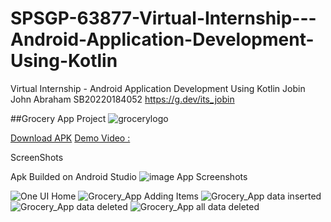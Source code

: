 
# SPSGP-63877-Virtual-Internship---Android-Application-Development-Using-Kotlin
Virtual Internship - Android Application Development Using Kotlin
Jobin John Abraham
SB20220184052
https://g.dev/its_jobin

##Grocery App Project
![grocerylogo](https://user-images.githubusercontent.com/39452651/192330628-2eca4c30-215b-42a3-9198-e2c1e32cba7f.png)

[Download APK](https://github.com/smartinternz02/SPSGP-63877-Virtual-Internship---Android-Application-Development-Using-Kotlin/blob/main/Grocery_App.apk)
[Demo Video :](https://drive.google.com/file/d/1j1wkpWueCA3IpDEAfByPDRSIl_vhMjFs/view?usp=sharing) 

ScreenShots 

Apk Builded on Android Studio
![image](https://user-images.githubusercontent.com/39452651/192156536-dfdb5552-f9d6-492f-9680-39a06f61a25c.png)
App Screenshots

![One UI Home](https://user-images.githubusercontent.com/39452651/192328417-ad7671f4-0a09-4c4c-8616-50810fe048fa.jpg)
![Grocery_App Adding Items](https://user-images.githubusercontent.com/39452651/192328426-f51c470e-97a6-45d7-8d3c-8e85c14cda14.jpg)
![Grocery_App  data inserted](https://user-images.githubusercontent.com/39452651/192328433-fe6111e3-f803-4978-b2bc-e322de2032da.jpg)
![Grocery_App data deleted](https://user-images.githubusercontent.com/39452651/192328411-b452e332-dbb2-4787-ba55-0c8eaccde885.jpg)
![Grocery_App all data deleted](https://user-images.githubusercontent.com/39452651/192328429-eab57e89-cd1f-4b9c-ac4b-cd37c2c56697.jpg)

